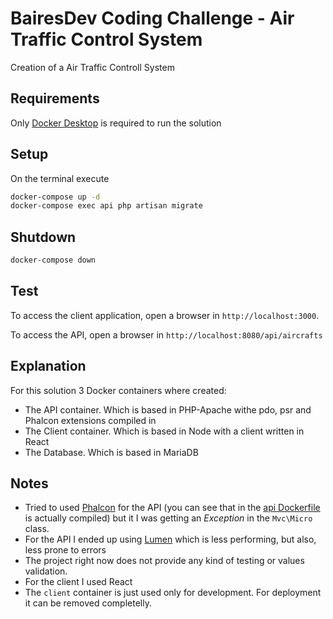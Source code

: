 # BairesDev Coding Challenge - Air Traffic Control System

Creation of a Air Traffic Controll System

## Requirements

Only [Docker Desktop](https://www.docker.com/products/docker-desktop) is required to run the solution


## Setup

On the terminal execute

```bash
docker-compose up -d
docker-compose exec api php artisan migrate
```

## Shutdown 

```bash
docker-compose down
```

## Test

To access the client application, open a browser in `http://localhost:3000`.

To access the API, open a browser in `http://localhost:8080/api/aircrafts`

## Explanation

For this solution 3 Docker containers where created:

- The API container. Which is based in PHP-Apache withe pdo, psr and Phalcon extensions compiled in
- The Client container. Which is based in Node with a client written in React
- The Database. Which is based in MariaDB

## Notes

- Tried to used [Phalcon](https://phalcon.io) for the API (you can see that in the [api Dockerfile](docker/api/Dockerfile#22) is actually compiled) but it I was getting an _Exception_ in the `Mvc\Micro` class.
- For the API I ended up using [Lumen](https://lumen.laravel.com/) which is less performing, but also, less prone to errors
- The project right now does not provide any kind of testing or values validation.
- For the client I used React
- The `client` container is just used only for development. For deployment it can be removed completelly.

